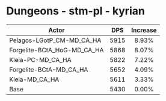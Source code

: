 # Dungeons - stm-pl - kyrian
| Actor | DPS | Increase |
|---|:---:|:---:|
|Pelagos-LGotP_CM-MD_CA_HA|5915|8.93%|
|Forgelite-BCtA_HoG-MD_CA_HA|5868|8.07%|
|Kleia-PC-MD_CA_HA|5822|7.22%|
|Forgelite-BCtA-MD_CA_HA|5652|4.09%|
|Kleia-MD_CA_HA|5611|3.33%|
|Base|5430|0.00%|
